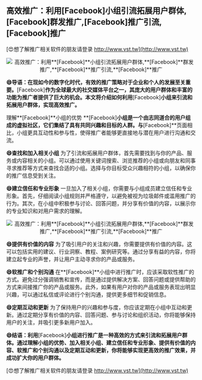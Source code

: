 ## **高效推广：利用**[Facebook]**小组引流拓展用户群体,**[Facebook]**群发推广,**[Facebook]**推广引流,**[Facebook]**推广**

[😍想了解推广相关软件的朋友请登录 http://www.vst.tw](http://www.vst.tw)

 <center><img src="https://vst.tw/MP4/tuiguang/png/6.png" alt="高效推广：利用**[Facebook]**小组引流拓展用户群体,**[Facebook]**群发推广,**[Facebook]**推广引流,**[Facebook]**推广"></center>

**😄导语：在现如今的数字化时代，有效的推广策略对于企业和个人的发展至关重要。**[Facebook]**作为全球最大的社交媒体平台之一，其庞大的用户群体和丰富的功能为推广者提供了巨大的机会。本文将介绍如何利用**[Facebook]**小组来引流和拓展用户群体，实现高效推广。**

理解**[Facebook]**小组的优势
**[Facebook]**小组是一个由志同道合的用户组成的虚拟社区，它们集结了具有共同兴趣和目标的人群。与**[Facebook]**页面相比，小组更具互动性和参与性，使得推广者能够更直接地与潜在用户进行沟通和交流。

**😄查找和加入相关小组**
为了引流和拓展用户群体，首先需要找到与你的产品、服务或内容相关的小组。可以通过使用关键词搜索、浏览推荐的小组或向朋友和同事寻求推荐等方式来查找合适的小组。选择与你目标受众兴趣相符的小组，以确保你的推广信息受到关注。

**😄建立信任和专业形象**
一旦加入了相关小组，你需要与小组成员建立信任和专业形象。首先，仔细阅读小组规则并严格遵守，以避免被视为垃圾邮件或滥用推广的行为。其次，在小组中积极参与讨论、回答问题，并分享有价值的内容，以展示你的专业知识和对用户需求的理解。

 <center><img src="https://vst.tw/MP4/tuiguang/png/5.png" alt="高效推广：利用**[Facebook]**小组引流拓展用户群体,**[Facebook]**群发推广,**[Facebook]**推广引流,**[Facebook]**推广"></center>

**😄提供有价值的内容**
为了吸引用户的关注和兴趣，你需要提供有价值的内容。这可以包括实用的建议、行业洞察、教程、案例研究等。通过分享有益的内容，你将建立起专业的声誉，并让用户主动寻求你的产品或服务。

**😄软推广和个别沟通**
在**[Facebook]**小组中进行推广时，应该采取软性推广的方式。避免过分强调销售和宣传，而是通过提供解决方案、回答问题或提供帮助的方式来间接推广你的产品或服务。此外，如果有用户对你的产品或服务表现出明显兴趣，可以通过私信或评论进行个别沟通，提供更多细节和促销信息。

**😄定期互动和更新**
为了保持用户的兴趣和参与度，你应该定期在小组中互动和更新。通过定期分享有价值的内容、回答问题、参与讨论和组织活动，你将能够保持用户的关注，并吸引更多新用户加入。

**😄结语：利用**[Facebook]**小组进行推广是一种高效的方式来引流和拓展用户群体。通过理解小组的优势、加入相关小组、建立信任和专业形象、提供有价值的内容、软推广和个别沟通以及定期互动和更新，你将能够实现更高效的推广效果，并成功扩大你的用户群体。**

[😍想了解推广相关软件的朋友请登录 http://www.vst.tw](http://www.vst.tw)



